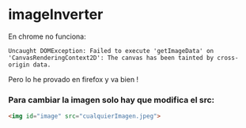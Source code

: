 # imageInverter

En chrome no funciona:
```
Uncaught DOMException: Failed to execute 'getImageData' on 'CanvasRenderingContext2D': The canvas has been tainted by cross-origin data.
```
Pero lo he provado en firefox y va bien !

### Para cambiar la imagen solo hay que modifica el src:
```html
<img id="image" src="cualquierImagen.jpeg">
```
